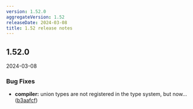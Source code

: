 ```yaml
---
version: 1.52.0
aggregateVersion: 1.52
releaseDate: 2024-03-08
title: 1.52 release notes
---
```

## 1.52.0
2024-03-08

### Bug Fixes

* **compiler:** union types are not registered in the type system, but now... ([b3aafcf](https://gitlab.com/taxi-lang/taxi-lang/commit/b3aafcfd8021905ee994f58c50436a5263ca7bd4))



